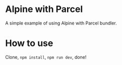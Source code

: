 # Alpine with Parcel

A simple example of using Alpine with Parcel bundler.

# How to use
Clone, `npm install`, `npm run dev`, done!